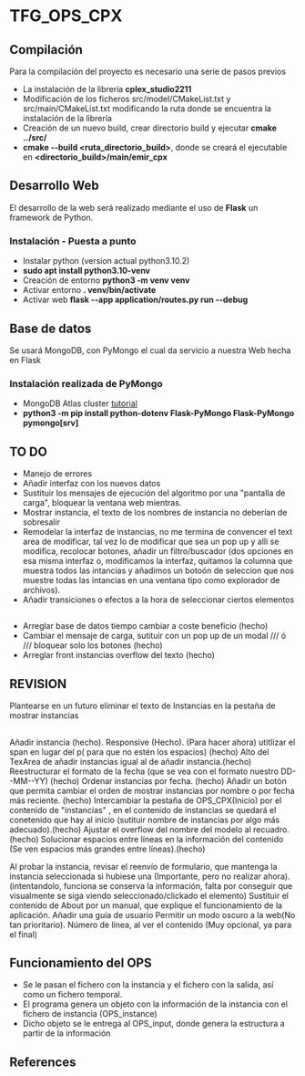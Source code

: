 # TFG_OPS_CPX
## Compilación
Para la compilación del proyecto es necesario una serie de pasos previos
* La instalación de la librería **cplex_studio2211**
* Modificación de los ficheros src/model/CMakeList.txt y src/main/CMakeList.txt modificando la ruta donde se encuentra la instalación de la librería
* Creación de un nuevo build, crear directorio build y ejecutar **cmake ../src/**
* **cmake --build <ruta_directorio_build>**, donde se creará el ejecutable en **<directorio_build>/main/emir_cpx**


## Desarrollo Web
El desarrollo de la web será realizado mediante el uso de **Flask** un framework de Python.
### Instalación - Puesta a punto
* Instalar python (version actual python3.10.2)
* **sudo apt install python3.10-venv**
* Creación de entorno **python3 -m venv venv**
* Activar entorno **. venv/bin/activate**
* Activar web **flask --app application/routes.py run --debug**

## Base de datos
Se usará MongoDB, con PyMongo el cual da servicio a nuestra Web hecha en Flask
### Instalación realizada de PyMongo
* MongoDB Atlas cluster [tutorial](https://www.mongodb.com/docs/atlas/getting-started/?_ga=2.90501273.2090826799.1716903787-609048103.1716903786&_gac=1.217694626.1716903787.EAIaIQobChMI7Yba-rywhgMVmKloCR0ckgIpEAAYASAAEgLMrPD_BwE)
* **python3 -m pip install python-dotenv Flask-PyMongo Flask-PyMongo pymongo[srv]**


## TO DO
* Manejo de errores
* Añadir interfaz con los nuevos datos
* Sustituir los mensajes de ejecución del algoritmo por una "pantalla de carga", bloquear la ventana web mientras.
* Mostrar instancia, el texto de los nombres de instancia no deberían de sobresalir
* Remodelar la interfaz de instancias, no me termina de convencer el text area de modificar, tal vez lo de modificar que sea un pop up y alli se modifica, recolocar botones, añadir un filtro/buscador (dos opciones en esa misma interfaz o, modificamos la interfaz, quitamos la columna que muestra todos las intancias y añadimos un botoón  de seleccion que nos muestre todas las intancias en una ventana tipo como explorador de archivos).
* Añadir transiciones o efectos a la hora de seleccionar ciertos elementos

##

* Arreglar base de datos tiempo cambiar a coste beneficio (hecho)
* Cambiar el mensaje de carga, sutituir con un pop up de un modal /// ó /// bloquear solo los botones (hecho)
* Arreglar front instancias overflow del texto (hecho)

## REVISION
Plantearse en un futuro eliminar el texto de Instancias en la pestaña de mostrar instancias

##
Añadir  instancia (hecho).
Responsive (Hecho).
(Para hacer ahora) utitlizar el span en lugar del p( para que no estén los espacios) (hecho)
Alto del TexArea de añadir instancias igual al de añadir instancia.(hecho)
Reestructurar el formato de la fecha (que se vea con el formato nuestro DD--MM--YY) (hecho)
Ordenar instancias por fecha. (hecho)
Añadir un botón que permita cambiar el orden de mostrar instancias por nombre o por fecha más reciente. (hecho)
Intercambiar la pestaña de OPS_CPX(Inicio) por el contenido de "instancias" , en el contenido de instancias se quedará el conetenido que hay al inicio (sutituir nombre de instancias por algo más adecuado).(hecho)
Ajustar el overflow del nombre del modelo al recuadro.(hecho)
Solucionar espacios entre líneas en la información del contenido (Se ven espacios más grandes entre líneas).(hecho)

Al probar la instancia, revisar el reenvío de formulario, que mantenga la instancia seleccionada si hubiese una (Importante, pero no realizar ahora). (intentandolo, funciona se conserva la información, falta por conseguir que visualmente se siga viendo seleccionado/clickado el elemento)
Sustituir el contenido de About por un manual, que explique el funcionamiento de la aplicación.
Añadir una guía de usuario
Permitir un modo oscuro a la web(No tan prioritario).
Número de línea, al ver el contenido (Muy opcional, ya para el final)



## Funcionamiento del OPS
* Se le pasan el fichero con la instancia y el fichero con la salida, así como un fichero temporal. 
* El programa genera un objeto con la información de la instancia con el fichero de instancia (OPS_instance)
* Dicho objeto se le entrega al OPS_input, donde genera la estructura a partir de la información


## References
[](https://flask.palletsprojects.com/en/3.0.x/)
[](https://flask.palletsprojects.com/en/3.0.x/deploying/)
[](https://docs.python.org/es/3.8/library/venv.html)
[](https://www.mongodb.com/resources/products/compatibilities/setting-up-flask-with-mongodb)
[](https://wtforms.readthedocs.io/en/2.3.x/)
[](https://getbootstrap.com/docs/4.0/)